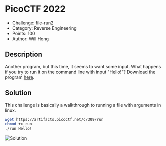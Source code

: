 # PicoCTF 2022
- Challenge: file-run2
- Category: Reverse Engineering
- Points: 100
- Author: Will Hong

## Description
Another program, but this time, it seems to want some input. What happens if you try to run it on the command line with input "Hello!"?
Download the program [here](https://artifacts.picoctf.net/c/352/run).

## Solution
This challenge is basically a walkthrough to running a file with arguments in linux.

```bash
wget https://artifacts.picoctf.net/c/309/run 
chmod +x run
./run Hello!
```

![Solution](https://imgur.com/F6FTpO7.png)
